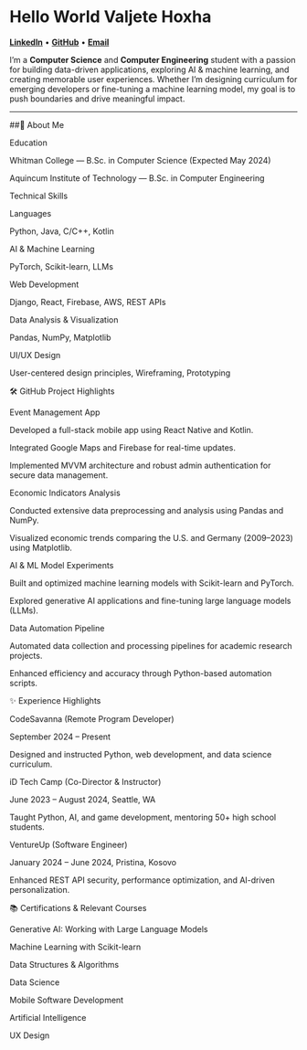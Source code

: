 # Hello World **Valjete Hoxha**  
[**LinkedIn**](https://linkedin.com/in/valjete-hoxha) • [**GitHub**](https://github.com/valjetahoxha) • [**Email**](mailto:valjetahoxha2003@gmail.com)

I’m a **Computer Science** and **Computer Engineering** student with a passion for building data-driven applications, exploring AI & machine learning, and creating memorable user experiences. Whether I’m designing curriculum for emerging developers or fine-tuning a machine learning model, my goal is to push boundaries and drive meaningful impact.

---

##🚀 About Me

Education

Whitman College — B.Sc. in Computer Science (Expected May 2024)

Aquincum Institute of Technology — B.Sc. in Computer Engineering

Technical Skills

Languages

Python, Java, C/C++, Kotlin

AI & Machine Learning

PyTorch, Scikit-learn, LLMs

Web Development

Django, React, Firebase, AWS, REST APIs

Data Analysis & Visualization

Pandas, NumPy, Matplotlib

UI/UX Design

User-centered design principles, Wireframing, Prototyping

🛠️ GitHub Project Highlights

Event Management App

Developed a full-stack mobile app using React Native and Kotlin.

Integrated Google Maps and Firebase for real-time updates.

Implemented MVVM architecture and robust admin authentication for secure data management.

Economic Indicators Analysis

Conducted extensive data preprocessing and analysis using Pandas and NumPy.

Visualized economic trends comparing the U.S. and Germany (2009–2023) using Matplotlib.

AI & ML Model Experiments

Built and optimized machine learning models with Scikit-learn and PyTorch.

Explored generative AI applications and fine-tuning large language models (LLMs).

Data Automation Pipeline

Automated data collection and processing pipelines for academic research projects.

Enhanced efficiency and accuracy through Python-based automation scripts.

✨ Experience Highlights

CodeSavanna (Remote Program Developer)

September 2024 – Present

Designed and instructed Python, web development, and data science curriculum.

iD Tech Camp (Co-Director & Instructor)

June 2023 – August 2024, Seattle, WA

Taught Python, AI, and game development, mentoring 50+ high school students.

VentureUp (Software Engineer)

January 2024 – June 2024, Pristina, Kosovo

Enhanced REST API security, performance optimization, and AI-driven personalization.

📚 Certifications & Relevant Courses

Generative AI: Working with Large Language Models

Machine Learning with Scikit-learn

Data Structures & Algorithms

Data Science

Mobile Software Development

Artificial Intelligence

UX Design



